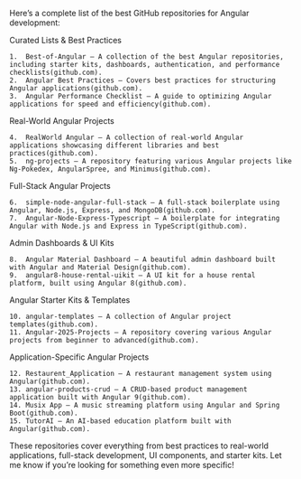 Here’s a complete list of the best GitHub repositories for Angular development:

Curated Lists & Best Practices

	1.	Best-of-Angular – A collection of the best Angular repositories, including starter kits, dashboards, authentication, and performance checklists(github.com).
	2.	Angular Best Practices – Covers best practices for structuring Angular applications(github.com).
	3.	Angular Performance Checklist – A guide to optimizing Angular applications for speed and efficiency(github.com).

Real-World Angular Projects

	4.	RealWorld Angular – A collection of real-world Angular applications showcasing different libraries and best practices(github.com).
	5.	ng-projects – A repository featuring various Angular projects like Ng-Pokedex, AngularSpree, and Minimus(github.com).

Full-Stack Angular Projects

	6.	simple-node-angular-full-stack – A full-stack boilerplate using Angular, Node.js, Express, and MongoDB(github.com).
	7.	Angular-Node-Express-Typescript – A boilerplate for integrating Angular with Node.js and Express in TypeScript(github.com).

Admin Dashboards & UI Kits

	8.	Angular Material Dashboard – A beautiful admin dashboard built with Angular and Material Design(github.com).
	9.	angular8-house-rental-uikit – A UI kit for a house rental platform, built using Angular 8(github.com).

Angular Starter Kits & Templates

	10.	angular-templates – A collection of Angular project templates(github.com).
	11.	Angular-2025-Projects – A repository covering various Angular projects from beginner to advanced(github.com).

Application-Specific Angular Projects

	12.	Restaurent_Application – A restaurant management system using Angular(github.com).
	13.	angular-products-crud – A CRUD-based product management application built with Angular 9(github.com).
	14.	Musix App – A music streaming platform using Angular and Spring Boot(github.com).
	15.	TutorAI – An AI-based education platform built with Angular(github.com).

These repositories cover everything from best practices to real-world applications, full-stack development, UI components, and starter kits. Let me know if you’re looking for something even more specific!